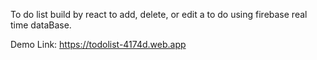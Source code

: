 To do list build by react to add, delete, or edit a to do using firebase real time dataBase.

Demo Link: https://todolist-4174d.web.app

